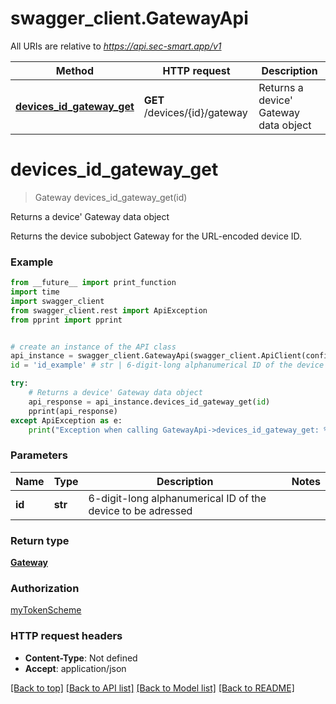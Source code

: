 # swagger_client.GatewayApi

All URIs are relative to *https://api.sec-smart.app/v1*

Method | HTTP request | Description
------------- | ------------- | -------------
[**devices_id_gateway_get**](GatewayApi.md#devices_id_gateway_get) | **GET** /devices/{id}/gateway | Returns a device&#x27; Gateway data object

# **devices_id_gateway_get**
> Gateway devices_id_gateway_get(id)

Returns a device' Gateway data object

Returns the device subobject Gateway for the URL-encoded device ID.

### Example
```python
from __future__ import print_function
import time
import swagger_client
from swagger_client.rest import ApiException
from pprint import pprint


# create an instance of the API class
api_instance = swagger_client.GatewayApi(swagger_client.ApiClient(configuration))
id = 'id_example' # str | 6-digit-long alphanumerical ID of the device to be adressed

try:
    # Returns a device' Gateway data object
    api_response = api_instance.devices_id_gateway_get(id)
    pprint(api_response)
except ApiException as e:
    print("Exception when calling GatewayApi->devices_id_gateway_get: %s\n" % e)
```

### Parameters

Name | Type | Description  | Notes
------------- | ------------- | ------------- | -------------
 **id** | **str**| 6-digit-long alphanumerical ID of the device to be adressed | 

### Return type

[**Gateway**](Gateway.md)

### Authorization

[myTokenScheme](../README.md#myTokenScheme)

### HTTP request headers

 - **Content-Type**: Not defined
 - **Accept**: application/json

[[Back to top]](#) [[Back to API list]](../README.md#documentation-for-api-endpoints) [[Back to Model list]](../README.md#documentation-for-models) [[Back to README]](../README.md)

